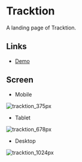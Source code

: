 # Tracktion
A landing page of Tracktion.

## Links
- [Demo](https://mauricodev.github.io/tracktion)

## Screen

- Mobile

![tracktion_375px](https://user-images.githubusercontent.com/70554280/150073136-f59291a3-62b3-453d-a04a-4eae063d7306.png)


- Tablet

![tracktion_678px](https://user-images.githubusercontent.com/70554280/150073151-b926ca07-dfd3-429c-b498-7eab72b55ef1.png)


- Desktop

![tracktion_1024px](https://user-images.githubusercontent.com/70554280/150073167-37a30d33-ed6e-43be-ad4c-3270d1d0ad8f.png)

